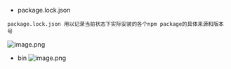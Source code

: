 - package.lock.json
```
package.lock.json 用以记录当前状态下实际安装的各个npm package的具体来源和版本号

```
![image.png](https://upload-images.jianshu.io/upload_images/8649258-ff843b494d5ec143.png?imageMogr2/auto-orient/strip%7CimageView2/2/w/1240)

- bin
![image.png](https://upload-images.jianshu.io/upload_images/8649258-a1165089648bb545.png?imageMogr2/auto-orient/strip%7CimageView2/2/w/1240)

